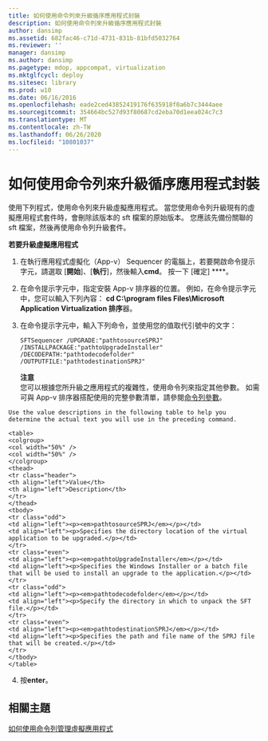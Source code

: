 ```yaml
---
title: 如何使用命令列來升級循序應用程式封裝
description: 如何使用命令列來升級循序應用程式封裝
author: dansimp
ms.assetid: 682fac46-c71d-4731-831b-81bfd5032764
ms.reviewer: ''
manager: dansimp
ms.author: dansimp
ms.pagetype: mdop, appcompat, virtualization
ms.mktglfcycl: deploy
ms.sitesec: library
ms.prod: w10
ms.date: 06/16/2016
ms.openlocfilehash: eade2ced43852419176f635918f0a6b7c3444aee
ms.sourcegitcommit: 354664bc527d93f80687cd2eba70d1eea024c7c3
ms.translationtype: MT
ms.contentlocale: zh-TW
ms.lasthandoff: 06/26/2020
ms.locfileid: "10801037"
---
```

# 如何使用命令列來升級循序應用程式封裝


使用下列程式，使用命令列來升級虛擬應用程式。 當您使用命令列升級現有的虛擬應用程式套件時，會刪除該版本的 sft 檔案的原始版本。 您應該先備份關聯的 sft 檔案，然後再使用命令列升級套件。

**若要升級虛擬應用程式**

1.  在執行應用程式虛擬化（App-v） Sequencer 的電腦上，若要開啟命令提示字元，請選取 [**開始**]、[**執行**]，然後輸入**cmd**。 按一下 \[確定\] ****。

2.  在命令提示字元中，指定安裝 App-v 排序器的位置。 例如，在命令提示字元中，您可以輸入下列內容： **cd C:\\program files Files\\Microsoft Application Virtualization 排序**器。

3.  在命令提示字元中，輸入下列命令，並使用您的值取代引號中的文字：

    `SFTSequencer /UPGRADE:"pathtosourceSPRJ" /INSTALLPACKAGE:"pathtoUpgradeInstaller" /DECODEPATH:"pathtodecodefolder" /OUTPUTFILE:"pathtodestinationSPRJ"`

    **注意**  
    您可以根據您所升級之應用程式的複雜性，使用命令列來指定其他參數。 如需可與 App-v 排序器搭配使用的完整參數清單，請參閱[命令列參數](command-line-parameters.md)。



~~~
Use the value descriptions in the following table to help you determine the actual text you will use in the preceding command.

<table>
<colgroup>
<col width="50%" />
<col width="50%" />
</colgroup>
<thead>
<tr class="header">
<th align="left">Value</th>
<th align="left">Description</th>
</tr>
</thead>
<tbody>
<tr class="odd">
<td align="left"><p><em>pathtosourceSPRJ</em></p></td>
<td align="left"><p>Specifies the directory location of the virtual application to be upgraded.</p></td>
</tr>
<tr class="even">
<td align="left"><p><em>pathtoUpgradeInstaller</em></p></td>
<td align="left"><p>Specifies the Windows Installer or a batch file that will be used to install an upgrade to the application.</p></td>
</tr>
<tr class="odd">
<td align="left"><p><em>pathtodecodefolder</em></p></td>
<td align="left"><p>Specify the directory in which to unpack the SFT file.</p></td>
</tr>
<tr class="even">
<td align="left"><p><em>pathtodestinationSPRJ</em></p></td>
<td align="left"><p>Specifies the path and file name of the SPRJ file that will be created.</p></td>
</tr>
</tbody>
</table>
~~~



4. 按**enter**。

## 相關主題


[如何使用命令列管理虛擬應用程式](how-to-manage-virtual-applications-using-the-command-line.md)










